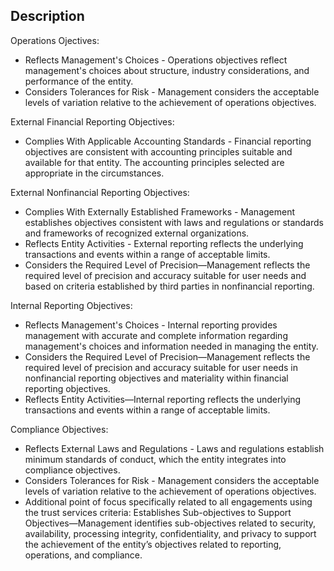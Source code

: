 ## Description

Operations Ojectives:
- Reflects Management's Choices - Operations objectives reflect management's choices about structure, industry considerations, and performance of the entity.
- Considers Tolerances for Risk - Management considers the acceptable levels of variation relative to the achievement of operations objectives.

External Financial Reporting Objectives:
- Complies With Applicable Accounting Standards - Financial reporting objectives are consistent with accounting principles suitable and available for that entity. The accounting principles selected are appropriate in the circumstances.

External Nonfinancial Reporting Objectives:
- Complies With Externally Established Frameworks - Management establishes objectives consistent with laws and regulations or standards and frameworks of recognized external organizations.
- Reflects Entity Activities - External reporting reflects the underlying transactions and events within a range of acceptable limits.
- Considers the Required Level of Precision—Management reflects the required level of precision and accuracy suitable for user needs and based on criteria established by third parties in nonfinancial reporting.

Internal Reporting Objectives:
- Reflects Management's Choices - Internal reporting provides management with accurate and complete information regarding management's choices and information needed in managing the entity.
- Considers the Required Level of Precision—Management reflects the required level of precision and accuracy suitable for user needs in nonfinancial reporting objectives and materiality within financial reporting objectives.
- Reflects Entity Activities—Internal reporting reflects the underlying transactions and events within a range of acceptable limits.

Compliance Objectives:
 - Reflects External Laws and Regulations - Laws and regulations establish minimum standards of conduct, which the entity integrates into compliance objectives.
- Considers Tolerances for Risk - Management considers the acceptable levels of variation relative to the achievement of operations objectives.
- Additional point of focus specifically related to all engagements using the trust services criteria:
Establishes Sub-objectives to Support Objectives—Management identifies sub-objectives related to security, availability, processing integrity, confidentiality, and privacy to support the achievement of the entity’s objectives related to reporting, operations, and compliance.
